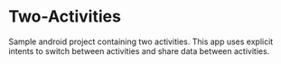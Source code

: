 # Two-Activities

Sample android project containing two activities. This app uses explicit intents to switch between activities and share data between
activities.
